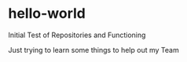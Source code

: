 # hello-world
Initial Test of Repositories and Functioning

Just trying to learn some things to help out my Team
